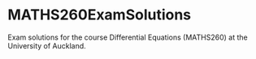 # MATHS260ExamSolutions
Exam solutions for the course Differential Equations (MATHS260) at the University of Auckland.

